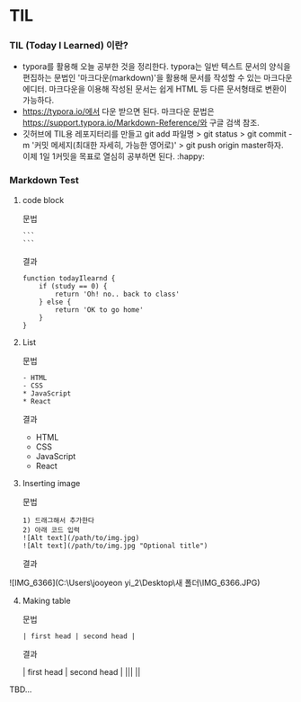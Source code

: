 # TIL

  

### TIL (Today I Learned) 이란?

* typora를 활용해 오늘 공부한 것을 정리한다. typora는 일반 텍스트 문서의 양식을 편집하는 문법인 '마크다운(markdown)'을 활용해 문서를 작성할 수 있는 마크다운 에디터. 마크다운을 이용해 작성된 문서는 쉽게 HTML 등 다른 문서형태로 변환이 가능하다. 
* https://typora.io/에서 다운 받으면 된다. 마크다운 문법은 https://support.typora.io/Markdown-Reference/와 구글 검색 참조. 
* 깃허브에 TIL용 레포지터리를 만들고 git add 파일명 > git status > git commit -m '커밋 메세지(최대한 자세히, 가능한 영어로)' > git push origin master하자. 이제 1일 1커밋을 목표로 열심히 공부하면 된다.  :happy:



### Markdown Test

1. code block

   문법

   ```
   ​```
   ​```
   ```

   결과

   ```
   function todayIlearnd {
       if (study == 0) {
           return 'Oh! no.. back to class'
       } else {
           return 'OK to go home'
       }
   }
   ```

   



2. List

   문법

   ```
   - HTML
   - CSS
   * JavaScript
   * React
   ```

   결과

   - HTML
   - CSS
   - JavaScript
   - React



3. Inserting image

   문법

   ```
   1) 드래그해서 추가한다
   2) 아래 코드 입력
   ![Alt text](/path/to/img.jpg)
   ![Alt text](/path/to/img.jpg "Optional title")
   ```

   결과

![IMG_6366](C:\Users\jooyeon yi_2\Desktop\새 폴더\IMG_6366.JPG)



4. Making table

   문법

   ```
   | first head | second head |
   ```

   결과

   | first head | second head |
   |||
   ||

   

TBD...

